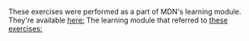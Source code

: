 These exercises were performed as a part of MDN's learning module.
They're available [here:](https://developer.mozilla.org/en-US/docs/Learn/JavaScript/First_steps/Test_your_skills:_Math)
The learning module that referred to [these exercises:](https://developer.mozilla.org/en-US/docs/Learn/JavaScript/First_steps/Math#test_your_skills!)